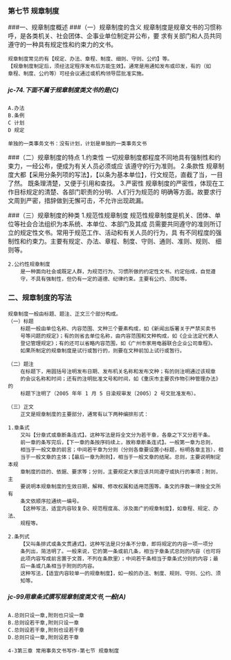 ### 第七节 规章制度
###一、规章制度概述
###（一）规章制度的含义
    规章制度是规章文书的习惯称呼，是各类机关、社会团体、企事业单位制定并公布，要
    求有关部门和人员共同遵守的一种具有规定性和约束力的文书。
    
    规章制度常见的有【规定、办法、章程、制度、细则、守则、公约】等。
    【规章制度制定后，须经法定程序发布后方能生效】。通常是用通知发布或印发，有的（如
    章程、制度、公约等）可经会议通过或机构领导层批准实施。

##### jc-74.下面不属于规章制度类文书的是(C)
    A.办法
    B.条例
    C 计划
    D 规定
    
    单独的一类事务文书：没有计划，计划是单独的一类事务文书

    

    

    
    
###（二）规章制度的特点
    1.约束性
        一切规章制度都程度不同地具有强制性和约束力，一经公布，便成为有关人员必须或应
        该遵守的行为准则。
    2.条款性
        规章制度大都【采用分条列项的写法】，【以条为基本单位】，行文规范，直截了当，一目了然。
        既条理清楚，又便于引用和查找。
    3.严密性
        规章制度的严密性，体现在工作目标规定的清楚、各部门职责的分明、人们行为规范的
        明确等方面。故要求行文周到严密，措辞做到无懈可击，不允许出现疏漏。

###（三）规章制度的种类
    1.规范性规章制度
        规范性规章制度是机关、团体、单位等社会合法组织为本系统、本单位、本部门及其成
        员需要共同遵守的准则所订立的规定性文书。常用于规范工作、活动和有关人员的行为，具
        有不同程度的强制性和约束力。主要有规定、办法、章程、制度、守则、通则、准则、规则、
        细则等。
        
    2.公约性规章制度
        是一种面向社会或既定人群，为规范行为、习惯所做的约定性文书。约定俗成，自觉遵
        守，不具有强制性，但仍有一定的道德、纪律约束。主要有公约、须知等。
    
### 二、规章制度的写法
    规章制度一般由标题、题注、正文三个部分构成。
    （一）标题
        标题一般由单位名称、内容范围、文种三个要素构成，如《新闻出版署关于严禁买卖书
        号等问题的规定》；有的则省去单位名称，由内容范围和文种构成，如《企业法定代表人
        登记管理规定》；有的还可以省略内容范围，如《广州市家用电器联合企业公司章程》。
        如果所制定的规章制度是试行或暂行的，则要在文种前加上试行或暂行。
        
    （二）题注
        在标题下，用圆括号注明发布日期、发布机关名称和发布文种；有的则注明通过该规章
        的会议名称和时间；还有的注明批准文号和时间，如《重庆市主要农作物引种管理办法》的
        标题下注明了（2005 年年 1 月 5 日渝规审发〔2005〕2 号文批准发布）。
        
    （三）正文
        正文是规章制度的主要部分，通常有以下两种编排形式：
    
    1.章条式
        又叫【分章式或章断条连式】。这种写法是将全文分为若干章，各章之下又分若干条。
        前一章的条写完后，【下一章的条按序码续上，故称章断条连式】。一般第一章为总则，
        相当于一般文章的前言；中间若干章为分则（分则各章要设置小标题，标明各章主旨），相
        当于一般文章的主体；【最后一章为附则】，相当于一般文章的结尾。总则，主要说明制定本规
        章制度的目的、依据、要求等；分则，主要规定大家应该共同遵守或执行的事项；附则，主
        要说明本规章制度的生效日期，解释、修改权属和适用范围等。条文的序数一律按全文所有
        条文依顺序拉通统一编号。
        【这种写法，适宜内容较复杂、规范程度高、涉及面广的规章制度】，如章程、规定、办法、
        规程等。
        
    2.条列式
        【又叫条排式或条文贯通式】。这种写法是只分条不分章，即将规定的内容一项一项分
        条列出，简洁明了。一般来说，它的第一条或前几条，相当于章条式总则的内容（也可将
        此项内容写成前言置于文首，不列在条款里）；中间若干条相当于章条式分则的内容；最
        后一条或几条相当于附则的内容。
        这种写法，【适宜内容较单一的规章制度】，如一般的办法、制度、规则、守则、公约、须
        知等。


##### jc-99用章条式撰写规章制度类文书,一般(A)
    A.总则只设一章,附则也只设一章
    B.总则设若干章,附则只设一章
    C.总则设若干章,附则也设若干章
    D.总则只设一章,附则设若干章
    
    4-3第三章 常用事务文书写作-第七节 规章制度        
